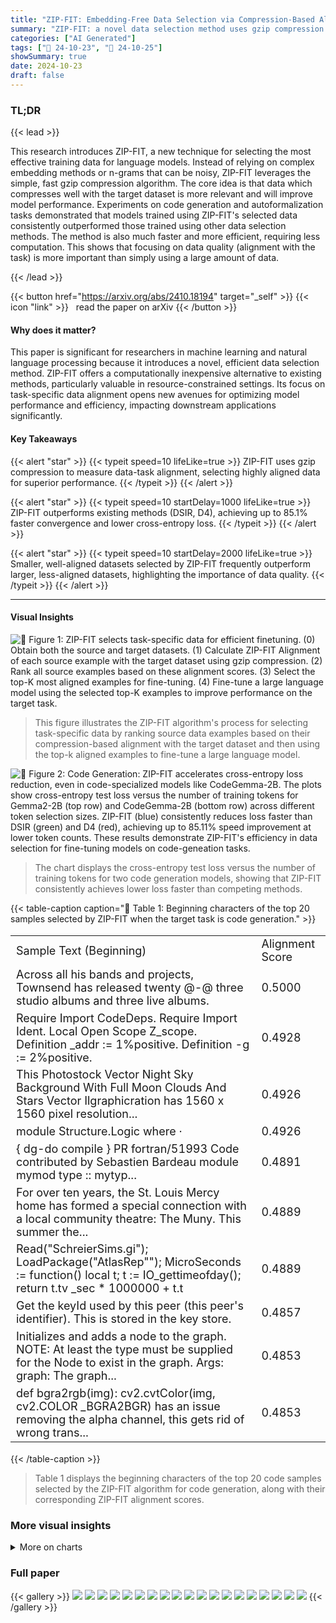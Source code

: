 ```yaml
---
title: "ZIP-FIT: Embedding-Free Data Selection via Compression-Based Alignment"
summary: "ZIP-FIT: a novel data selection method uses gzip compression to efficiently identify task-relevant data, significantly boosting model performance and reducing training time."
categories: ["AI Generated"]
tags: ["🔖 24-10-23", "🤗 24-10-25"]
showSummary: true
date: 2024-10-23
draft: false
---
```


### TL;DR


{{< lead >}}

This research introduces ZIP-FIT, a new technique for selecting the most effective training data for language models.  Instead of relying on complex embedding methods or n-grams that can be noisy, ZIP-FIT leverages the simple, fast gzip compression algorithm. The core idea is that data which compresses well with the target dataset is more relevant and will improve model performance.  Experiments on code generation and autoformalization tasks demonstrated that models trained using ZIP-FIT's selected data consistently outperformed those trained using other data selection methods. The method is also much faster and more efficient, requiring less computation.  This shows that focusing on data quality (alignment with the task) is more important than simply using a large amount of data.

{{< /lead >}}


{{< button href="https://arxiv.org/abs/2410.18194" target="_self" >}}
{{< icon "link" >}} &nbsp; read the paper on arXiv
{{< /button >}}

#### Why does it matter?
This paper is significant for researchers in machine learning and natural language processing because it introduces a novel, efficient data selection method.  ZIP-FIT offers a computationally inexpensive alternative to existing methods, particularly valuable in resource-constrained settings.  Its focus on task-specific data alignment opens new avenues for optimizing model performance and efficiency, impacting downstream applications significantly.
#### Key Takeaways

{{< alert "star" >}}
{{< typeit speed=10 lifeLike=true >}} ZIP-FIT uses gzip compression to measure data-task alignment, selecting highly aligned data for superior performance. {{< /typeit >}}
{{< /alert >}}

{{< alert "star" >}}
{{< typeit speed=10 startDelay=1000 lifeLike=true >}} ZIP-FIT outperforms existing methods (DSIR, D4), achieving up to 85.1% faster convergence and lower cross-entropy loss. {{< /typeit >}}
{{< /alert >}}

{{< alert "star" >}}
{{< typeit speed=10 startDelay=2000 lifeLike=true >}} Smaller, well-aligned datasets selected by ZIP-FIT frequently outperform larger, less-aligned datasets, highlighting the importance of data quality. {{< /typeit >}}
{{< /alert >}}

------
#### Visual Insights



![](figures/figures_2_0.png "🔼 Figure 1: ZIP-FIT selects task-specific data for efficient finetuning. (0) Obtain both the source and target datasets. (1) Calculate ZIP-FIT Alignment of each source example with the target dataset using gzip compression. (2) Rank all source examples based on these alignment scores. (3) Select the top-K most aligned examples for fine-tuning. (4) Fine-tune a large language model using the selected top-K examples to improve performance on the target task.")

> This figure illustrates the ZIP-FIT algorithm's process for selecting task-specific data by ranking source data examples based on their compression-based alignment with the target dataset and then using the top-k aligned examples to fine-tune a large language model.





![](charts/charts_2_0.png "🔼 Figure 2: Code Generation: ZIP-FIT accelerates cross-entropy loss reduction, even in code-specialized models like CodeGemma-2B. The plots show cross-entropy test loss versus the number of training tokens for Gemma2-2B (top row) and CodeGemma-2B (bottom row) across different token selection sizes. ZIP-FIT (blue) consistently reduces loss faster than DSIR (green) and D4 (red), achieving up to 85.11% speed improvement at lower token counts. These results demonstrate ZIP-FIT's efficiency in data selection for fine-tuning models on code-geneation tasks.")

> The chart displays the cross-entropy test loss versus the number of training tokens for two code generation models, showing that ZIP-FIT consistently achieves lower loss faster than competing methods.





{{< table-caption caption="🔽 Table 1: Beginning characters of the top 20 samples selected by ZIP-FIT when the target task is code generation." >}}
<table id='6' style='font-size:18px'><tr><td>Sample Text (Beginning)</td><td>Alignment Score</td></tr><tr><td>Across all his bands and projects, Townsend has released twenty @-@ three studio albums and three live albums.</td><td>0.5000</td></tr><tr><td>Require Import CodeDeps. Require Import Ident. Local Open Scope Z_scope. Definition _addr := 1%positive. Definition -g := 2%positive.</td><td>0.4928</td></tr><tr><td>This Photostock Vector Night Sky Background With Full Moon Clouds And Stars Vector Ilgraphicration has 1560 x 1560 pixel resolution...</td><td>0.4926</td></tr><tr><td>module Structure.Logic where ·</td><td>0.4926</td></tr><tr><td>{ dg-do compile } PR fortran/51993 Code contributed by Sebastien Bardeau <bardeau at iram dot fr> module mymod type :: mytyp...</td><td>0.4891</td></tr><tr><td>For over ten years, the St. Louis Mercy home has formed a special connection with a local community theatre: The Muny. This summer the...</td><td>0.4889</td></tr><tr><td>Read("SchreierSims.gi"); LoadPackage("AtlasRep""); MicroSeconds := function() local t; t := IO_gettimeofday(); return t.tv _sec * 1000000 + t.t</td><td>0.4889</td></tr><tr><td>Get the keyId used by this peer (this peer's identifier). This is stored in the key store.</td><td>0.4857</td></tr><tr><td>Initializes and adds a node to the graph. NOTE: At least the type must be supplied for the Node to exist in the graph. Args: graph: The graph...</td><td>0.4853</td></tr><tr><td>def bgra2rgb(img): cv2.cvtColor(img, cv2.COLOR _BGRA2BGR) has an issue removing the alpha channel, this gets rid of wrong trans...</td><td>0.4853</td></tr></table>{{< /table-caption >}}

> Table 1 displays the beginning characters of the top 20 code samples selected by the ZIP-FIT algorithm for code generation, along with their corresponding ZIP-FIT alignment scores.



### More visual insights



<details>
<summary>More on charts
</summary>


![](charts/charts_3_0.png "🔼 Figure 3: Higher ZIP-FIT alignment correlates with lower cross-entropy loss. The relationship between ZIP-FIT alignment and cross-entropy (CE) loss for (a) GPT-2 trained on 22k tokens (R2 = 0.90, p = 0.001) and (b) Mistral7B trained on 22k tokens (R2 = 0.75, p = 0.025). Each point represents a dataset, with its position reflecting the dataset's ZIP-FIT alignment score against the ProofNet test set and the resulting CE loss. The dashed red line indicates the linear regression fit, while the dashed grey line shows the pretrained CE loss. Higher alignment scores correspond to lower CE losses, demonstrating that training on better aligned data yields better performance.")

> The chart shows a strong negative correlation between higher ZIP-FIT alignment scores and lower cross-entropy loss for GPT-2 and Mistral7B language models, indicating that training on better-aligned data leads to improved performance.


![](charts/charts_3_1.png "🔼 Figure 3: Higher ZIP-FIT alignment correlates with lower cross-entropy loss. The relationship between ZIP-FIT alignment and cross-entropy (CE) loss for (a) GPT-2 trained on 22k tokens (R2 = 0.90, p = 0.001) and (b) Mistral7B trained on 22k tokens (R2 = 0.75, p = 0.025). Each point represents a dataset, with its position reflecting the dataset's ZIP-FIT alignment score against the ProofNet test set and the resulting CE loss. The dashed red line indicates the linear regression fit, while the dashed grey line shows the pretrained CE loss. Higher alignment scores correspond to lower CE losses, demonstrating that training on better aligned data yields better performance.")

> Higher ZIP-FIT alignment scores correlate with lower cross-entropy loss, indicating that training on better-aligned data leads to improved model performance.


![](charts/charts_5_0.png "🔼 Figure 4: Highly aligned data lowers cross-entropy loss more efficiently. The x-axis shows the number of training tokens, and the y-axis represents the cross-entropy (CE) test loss. Different curves correspond to datasets filtered by different alignment scores, indicating their relevance to the target domain. The most aligned data reduce Test CE loss significantly faster than less aligned data. The left panel depicts results using GPT-2, and the right panel uses Mistral7B, demonstrating that using highly aligned data not only accelerates training but also achieves better model performance, validating the effectiveness of ZIP-FIT for data selection in fine-tuning.")

> The chart shows that highly aligned data leads to faster convergence and lower cross-entropy loss during model training for both GPT-2 and Mistral7B language models.


![](charts/charts_6_0.png "🔼 Figure 5: AutoFormalization: ZIP-FIT consistently achieves lower test loss more quickly than D4 and DSIR, demonstrating its efficiency in data selection. The plots show cross-entropy test loss versus the number of training tokens for three models (InterLM-Math-Plus-1.8B, Gemma2-2B, and Mistral7B) across different token selection sizes. ZIP-FIT (blue line) consistently outperforms both DSIR (green line) and D4 (red line) across all model and token size configurations, highlighting its ability to process data more efficiently. The percentage labels in each plot indicate the relative speedup of ZIP-FIT over DSIR in reaching the lowest cross-entropy loss, reinforcing the method's scalability and adaptability for domain-specific fine-tuning.")

> The chart shows that ZIP-FIT consistently achieves lower cross-entropy test loss faster than DSIR and D4 across various models and token selection sizes for the AutoFormalization task, demonstrating its efficiency in data selection.


![](charts/charts_8_0.png "🔼 Figure 6: Selective data filtering with ZIP-FIT allows us to achieve better cross-entropy test loss faster than training on all the data, resulting in improved performance and efficiency. The x-axis represents the number of training tokens, while the y-axis shows the cross-entropy test loss. The curves represent models fine-tuned (FT) on datasets filtered by varying alignment thresholds (>0.1, >0.2, >0.3). The dashed line indicates the baseline performance of the pretrained Mistral7B model. Training on data filtered with higher alignment thresholds leads to superior performance, demonstrating the effectiveness of removing misaligned data in fine-tuning.")

> The chart displays the relationship between the number of training tokens and cross-entropy test loss for different data alignment thresholds, demonstrating that using more aligned data leads to faster convergence and lower test loss.


![](charts/charts_17_0.png "🔼 Figure 7: ZIP-FIT consistently achieves a lower test loss at a faster rate compared to D4 and DSIR for Autoformalization. The plots show the cross-entropy test loss against the number of training tokens for three models (InterLM-Math-Plus-1.8B, Gemma2-2B, and Mistral7B) across various token selection sizes. ZIP-FIT (blue line) consistently surpasses both DSIR (green line) and D4 (red line) across all model and token size configurations, emphasizing its superior data processing efficiency. The percentage labels in each plot denote the relative speedup of ZIP-FIT over DSIR in attaining the lowest cross-entropy loss, further underscoring the method's scalability and adaptability for domain-specific fine-tuning.")

> The chart displays the cross-entropy test loss for three different models across various token selection sizes, demonstrating that ZIP-FIT consistently achieves lower test loss at a faster rate compared to D4 and DSIR.


![](charts/charts_17_1.png "🔼 Figure 7: ZIP-FIT consistently achieves a lower test loss at a faster rate compared to D4 and DSIR for Autoformalization. The plots show the cross-entropy test loss against the number of training tokens for three models (InterLM-Math-Plus-1.8B, Gemma2-2B, and Mistral7B) across various token selection sizes. ZIP-FIT (blue line) consistently surpasses both DSIR (green line) and D4 (red line) across all model and token size configurations, emphasizing its superior data processing efficiency. The percentage labels in each plot denote the relative speedup of ZIP-FIT over DSIR in attaining the lowest cross-entropy loss, further underscoring the method's scalability and adaptability for domain-specific fine-tuning.")

> The chart compares the performance of ZIP-FIT, DSIR, and D4 in reducing cross-entropy loss during the fine-tuning of three different language models for the Autoformalization task, demonstrating ZIP-FIT's superior efficiency and speed.


![](charts/charts_17_2.png "🔼 Figure 7: ZIP-FIT consistently achieves a lower test loss at a faster rate compared to D4 and DSIR for Autoformalization. The plots show the cross-entropy test loss against the number of training tokens for three models (InterLM-Math-Plus-1.8B, Gemma2-2B, and Mistral7B) across various token selection sizes. ZIP-FIT (blue line) consistently surpasses both DSIR (green line) and D4 (red line) across all model and token size configurations, emphasizing its superior data processing efficiency. The percentage labels in each plot denote the relative speedup of ZIP-FIT over DSIR in attaining the lowest cross-entropy loss, further underscoring the method's scalability and adaptability for domain-specific fine-tuning.")

> The chart compares the cross-entropy test loss of three different language models fine-tuned using data selected by ZIP-FIT, DSIR, and D4 across varying numbers of training tokens, demonstrating ZIP-FIT's superior efficiency and faster convergence.


![](charts/charts_17_3.png "🔼 Figure 7: ZIP-FIT consistently achieves a lower test loss at a faster rate compared to D4 and DSIR for Autoformalization. The plots show the cross-entropy test loss against the number of training tokens for three models (InterLM-Math-Plus-1.8B, Gemma2-2B, and Mistral7B) across various token selection sizes. ZIP-FIT (blue line) consistently surpasses both DSIR (green line) and D4 (red line) across all model and token size configurations, emphasizing its superior data processing efficiency. The percentage labels in each plot denote the relative speedup of ZIP-FIT over DSIR in attaining the lowest cross-entropy loss, further underscoring the method's scalability and adaptability for domain-specific fine-tuning.")

> The chart displays the cross-entropy test loss of three different language models using different data selection methods (ZIP-FIT, DSIR, and D4) across varying numbers of training tokens, demonstrating ZIP-FIT's superior performance and efficiency.


![](charts/charts_17_4.png "🔼 Figure 2: Code Generation: ZIP-FIT accelerates cross-entropy loss reduction, even in code-specialized models like CodeGemma-2B. The plots show cross-entropy test loss versus the number of training tokens for Gemma2-2B (top row) and CodeGemma-2B (bottom row) across different token selection sizes. ZIP-FIT (blue) consistently reduces loss faster than DSIR (green) and D4 (red), achieving up to 85.11% speed improvement at lower token counts. These results demonstrate ZIP-FIT's efficiency in data selection for fine-tuning models on code-geneation tasks.")

> The chart displays the cross-entropy test loss versus the number of training tokens for different models and token selection sizes, showing that ZIP-FIT consistently reduces loss faster than other methods.


![](charts/charts_17_5.png "🔼 Figure 7: ZIP-FIT consistently achieves a lower test loss at a faster rate compared to D4 and DSIR for Autoformalization. The plots show the cross-entropy test loss against the number of training tokens for three models (InterLM-Math-Plus-1.8B, Gemma2-2B, and Mistral7B) across various token selection sizes. ZIP-FIT (blue line) consistently surpasses both DSIR (green line) and D4 (red line) across all model and token size configurations, emphasizing its superior data processing efficiency. The percentage labels in each plot denote the relative speedup of ZIP-FIT over DSIR in attaining the lowest cross-entropy loss, further underscoring the method's scalability and adaptability for domain-specific fine-tuning.")

> The chart compares the cross-entropy test loss of three different language models (InterLM-Math-Plus-1.8B, Gemma2-2B, and Mistral7B) trained on data selected by ZIP-FIT, DSIR, and D4 across various token selection sizes, demonstrating ZIP-FIT's superior performance and efficiency.


![](charts/charts_17_6.png "🔼 Figure 7: ZIP-FIT consistently achieves a lower test loss at a faster rate compared to D4 and DSIR for Autoformalization. The plots show the cross-entropy test loss against the number of training tokens for three models (InterLM-Math-Plus-1.8B, Gemma2-2B, and Mistral7B) across various token selection sizes. ZIP-FIT (blue line) consistently surpasses both DSIR (green line) and D4 (red line) across all model and token size configurations, emphasizing its superior data processing efficiency. The percentage labels in each plot denote the relative speedup of ZIP-FIT over DSIR in attaining the lowest cross-entropy loss, further underscoring the method's scalability and adaptability for domain-specific fine-tuning.")

> The chart compares the performance of ZIP-FIT, DSIR, and D4 in reducing cross-entropy loss during the fine-tuning of three different language models for the Autoformalization task, showing ZIP-FIT's superior efficiency and faster convergence.


![](charts/charts_17_7.png "🔼 Figure 7: ZIP-FIT consistently achieves a lower test loss at a faster rate compared to D4 and DSIR for Autoformalization. The plots show the cross-entropy test loss against the number of training tokens for three models (InterLM-Math-Plus-1.8B, Gemma2-2B, and Mistral7B) across various token selection sizes. ZIP-FIT (blue line) consistently surpasses both DSIR (green line) and D4 (red line) across all model and token size configurations, emphasizing its superior data processing efficiency. The percentage labels in each plot denote the relative speedup of ZIP-FIT over DSIR in attaining the lowest cross-entropy loss, further underscoring the method's scalability and adaptability for domain-specific fine-tuning.")

> The chart compares the performance of ZIP-FIT, DSIR, and D4 in terms of cross-entropy test loss and training speed for different model sizes and datasets in the Autoformalization task, demonstrating ZIP-FIT's superiority.


![](charts/charts_17_8.png "🔼 Figure 7: ZIP-FIT consistently achieves a lower test loss at a faster rate compared to D4 and DSIR for Autoformalization. The plots show the cross-entropy test loss against the number of training tokens for three models (InterLM-Math-Plus-1.8B, Gemma2-2B, and Mistral7B) across various token selection sizes. ZIP-FIT (blue line) consistently surpasses both DSIR (green line) and D4 (red line) across all model and token size configurations, emphasizing its superior data processing efficiency. The percentage labels in each plot denote the relative speedup of ZIP-FIT over DSIR in attaining the lowest cross-entropy loss, further underscoring the method's scalability and adaptability for domain-specific fine-tuning.")

> The chart compares the cross-entropy test loss of three different language models (InterLM-Math-Plus-1.8B, Gemma2-2B, and Mistral7B) trained using data selected by ZIP-FIT, DSIR, and D4 across various token selection sizes, demonstrating ZIP-FIT's superior efficiency and faster convergence in achieving lower test loss.


![](charts/charts_18_0.png "🔼 Figure 8: ZIP-FIP demonstrates lower cross-entropy and lower run time during data selection than competing DSIR and D4 methods. ZIP-FIT is cheaper, faster, and better performing. The run times do no include fine-tuning time, since it's a constant offset across all models. D4's data selection (not shown) takes 5hs because it uses an embedding model (opt-125m Zhang et al. (2022)), the same one as the original paper Tirumala et al. (2023).")

> The chart compares the cross-entropy test loss and data selection time of ZIP-FIT against DSIR for different models and token sizes, showing that ZIP-FIT achieves lower cross-entropy and faster data selection.


</details>



### Full paper

{{< gallery >}}
<img src="paper_images/1.png" class="grid-w50 md:grid-w33 xl:grid-w25" />
<img src="paper_images/2.png" class="grid-w50 md:grid-w33 xl:grid-w25" />
<img src="paper_images/3.png" class="grid-w50 md:grid-w33 xl:grid-w25" />
<img src="paper_images/4.png" class="grid-w50 md:grid-w33 xl:grid-w25" />
<img src="paper_images/5.png" class="grid-w50 md:grid-w33 xl:grid-w25" />
<img src="paper_images/6.png" class="grid-w50 md:grid-w33 xl:grid-w25" />
<img src="paper_images/7.png" class="grid-w50 md:grid-w33 xl:grid-w25" />
<img src="paper_images/8.png" class="grid-w50 md:grid-w33 xl:grid-w25" />
<img src="paper_images/9.png" class="grid-w50 md:grid-w33 xl:grid-w25" />
<img src="paper_images/10.png" class="grid-w50 md:grid-w33 xl:grid-w25" />
<img src="paper_images/11.png" class="grid-w50 md:grid-w33 xl:grid-w25" />
<img src="paper_images/12.png" class="grid-w50 md:grid-w33 xl:grid-w25" />
<img src="paper_images/13.png" class="grid-w50 md:grid-w33 xl:grid-w25" />
<img src="paper_images/14.png" class="grid-w50 md:grid-w33 xl:grid-w25" />
<img src="paper_images/15.png" class="grid-w50 md:grid-w33 xl:grid-w25" />
<img src="paper_images/16.png" class="grid-w50 md:grid-w33 xl:grid-w25" />
<img src="paper_images/17.png" class="grid-w50 md:grid-w33 xl:grid-w25" />
<img src="paper_images/18.png" class="grid-w50 md:grid-w33 xl:grid-w25" />
<img src="paper_images/19.png" class="grid-w50 md:grid-w33 xl:grid-w25" />
{{< /gallery >}}